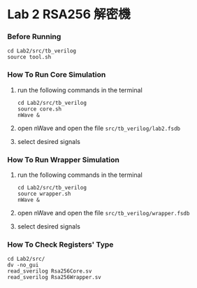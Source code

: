 # Lab 2 RSA256 解密機

### Before Running

```shell
cd Lab2/src/tb_verilog
source tool.sh
```

### How To Run Core Simulation

1. run the following commands in the terminal
    ```shell
    cd Lab2/src/tb_verilog
    source core.sh
    nWave &
    ```

2. open nWave and open the file `src/tb_verilog/lab2.fsdb`
3. select desired signals

### How To Run Wrapper Simulation

1. run the following commands in the terminal
    ```shell
    cd Lab2/src/tb_verilog
    source wrapper.sh
    nWave &
    ```

2. open nWave and open the file `src/tb_verilog/wrapper.fsdb`
3. select desired signals

### How To Check Registers' Type

```shell
cd Lab2/src/
dv -no_gui
read_sverilog Rsa256Core.sv
read_sverilog Rsa256Wrapper.sv